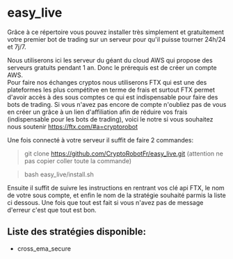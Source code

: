 # easy_live
Grâce à ce répertoire vous pouvez installer très simplement et gratuitement votre premier bot de trading sur un serveur pour qu'il puisse tourner 24h/24 et 7j/7.

Nous utiliserons ici les serveur du géant du cloud AWS qui propose des serveurs gratuits pendant 1 an. Donc le prérequis est de créer un compte AWS.   
Pour faire nos échanges cryptos nous utiliserons FTX qui est une des plateformes les plus compétitve en terme de frais et surtout FTX permet d'avoir accès à des sous comptes ce qui est indispensable pour faire des bots de trading. Si vous n'avez pas encore de compte n'oubliez pas de vous en créer un grâce à un lien d'affiliation afin de réduire vos frais (indispensable pour les bots de trading), voici le notre si vous souhaitez nous soutenir https://ftx.com/#a=cryptorobot

Une fois connecté à votre serveur il suffit de faire 2 commandes:

> git clone https://github.com/CryptoRobotFr/easy_live.git (attention ne pas copier coller toute la commande)

> bash easy_live/install.sh

Ensuite il suffit de suivre les instructions en rentrant vos clé api FTX, le nom de votre sous compte, et enfin le nom de la stratégie souhaité parmis la liste ci dessous. Une fois que tout est fait si vous n'avez pas de message d'erreur c'est que tout est bon.

## Liste des stratégies disponible:
- cross_ema_secure
